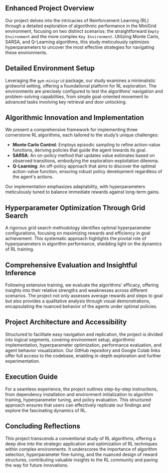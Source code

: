 ## Enhanced Project Overview

Our project delves into the intricacies of Reinforcement Learning (RL) through a detailed exploration of algorithmic performance in the MiniGrid environment, focusing on two distinct scenarios: the straightforward `Empty Environment` and the more complex `Key Environment`. Utilizing Monte Carlo, SARSA, and Q-Learning algorithms, this study meticulously optimizes hyperparameters to uncover the most effective strategies for navigating these environments.

## Detailed Environment Setup

Leveraging the `gym-minigrid` package, our study examines a minimalistic gridworld setting, offering a foundational platform for RL exploration. The environments are precisely configured to test the algorithms’ navigation and problem-solving capabilities, from simple goal-oriented movement to advanced tasks involving key retrieval and door unlocking.

## Algorithmic Innovation and Implementation

We present a comprehensive framework for implementing three cornerstone RL algorithms, each tailored to the study’s unique challenges:
- **Monte Carlo Control**: Employs episodic sampling to refine action-value functions, deriving policies that guide the agent towards its goal.
- **SARSA**: An on-policy method that updates value estimates based on observed transitions, embodying the exploration-exploitation dilemma.
- **Q-Learning**: An off-policy approach that aims to discover the optimal action-value function, ensuring robust policy development regardless of the agent's actions.

Our implementation emphasizes adaptability, with hyperparameters meticulously tuned to balance immediate rewards against long-term gains.

## Hyperparameter Optimization Through Grid Search

A rigorous grid search methodology identifies optimal hyperparameter configurations, focusing on maximizing rewards and efficiency in goal achievement. This systematic approach highlights the pivotal role of hyperparameters in algorithm performance, shedding light on the dynamics of RL training.

## Comprehensive Evaluation and Insightful Inference

Following extensive training, we evaluate the algorithms' efficacy, offering insights into their relative strengths and weaknesses across different scenarios. The project not only assesses average rewards and steps to goal but also provides a qualitative analysis through visual demonstrations, encapsulating the nuanced behavior of the agents under optimal policies.

## Project Architecture and Accessibility

Structured to facilitate easy navigation and replication, the project is divided into logical segments, covering environment setup, algorithmic implementation, hyperparameter optimization, performance evaluation, and agent behavior visualization. Our GitHub repository and Google Colab links offer full access to the codebase, enabling in-depth exploration and further experimentation.

## Execution Guide

For a seamless experience, the project outlines step-by-step instructions, from dependency installation and environment initialization to algorithm training, hyperparameter tuning, and policy evaluation. This structured approach ensures that users can effectively replicate our findings and explore the fascinating dynamics of RL.

## Concluding Reflections

This project transcends a conventional study of RL algorithms, offering a deep dive into the strategic application and optimization of RL techniques within complex environments. It underscores the importance of algorithm selection, hyperparameter fine-tuning, and the nuanced design of reward structures, contributing valuable insights to the RL community and paving the way for future innovations.
